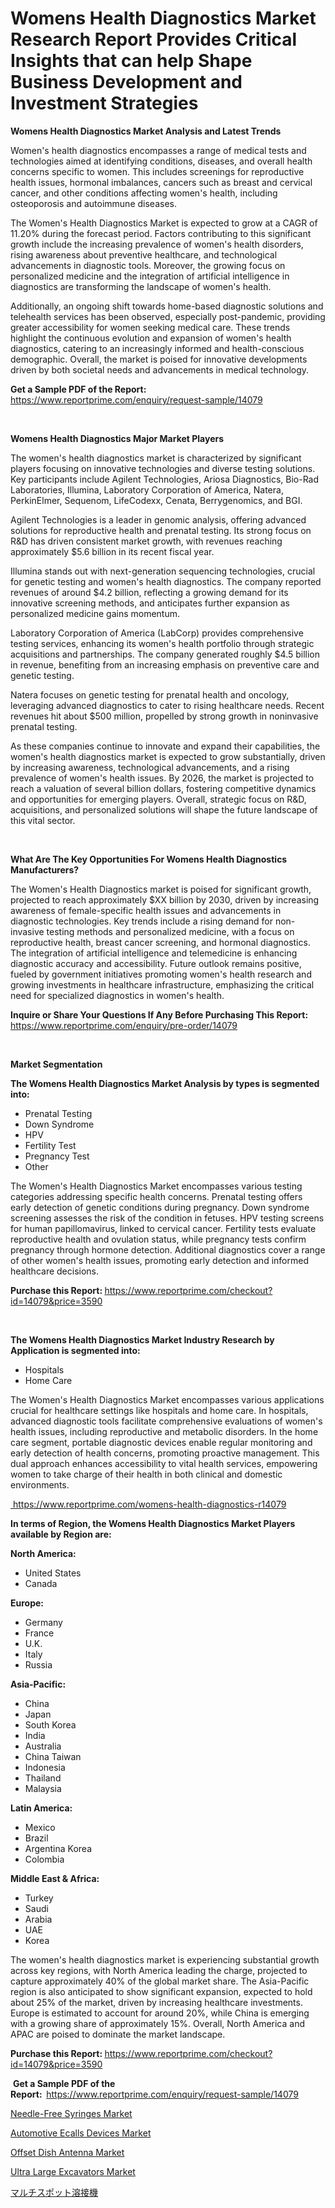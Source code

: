 <p><h1>Womens Health Diagnostics Market Research Report Provides Critical Insights that can help Shape Business Development and Investment Strategies</h1></p><p><strong>Womens Health Diagnostics Market Analysis and Latest Trends</strong></p>
<p><p>Women's health diagnostics encompasses a range of medical tests and technologies aimed at identifying conditions, diseases, and overall health concerns specific to women. This includes screenings for reproductive health issues, hormonal imbalances, cancers such as breast and cervical cancer, and other conditions affecting women's health, including osteoporosis and autoimmune diseases. </p><p>The Women's Health Diagnostics Market is expected to grow at a CAGR of 11.20% during the forecast period. Factors contributing to this significant growth include the increasing prevalence of women's health disorders, rising awareness about preventive healthcare, and technological advancements in diagnostic tools. Moreover, the growing focus on personalized medicine and the integration of artificial intelligence in diagnostics are transforming the landscape of women's health. </p><p>Additionally, an ongoing shift towards home-based diagnostic solutions and telehealth services has been observed, especially post-pandemic, providing greater accessibility for women seeking medical care. These trends highlight the continuous evolution and expansion of women's health diagnostics, catering to an increasingly informed and health-conscious demographic. Overall, the market is poised for innovative developments driven by both societal needs and advancements in medical technology.</p></p>
<p><strong>Get a Sample PDF of the Report:&nbsp;</strong> <a href="https://www.reportprime.com/enquiry/request-sample/14079">https://www.reportprime.com/enquiry/request-sample/14079</a></p>
<p>&nbsp;</p>
<p><strong>Womens Health Diagnostics Major Market Players</strong></p>
<p><p>The women's health diagnostics market is characterized by significant players focusing on innovative technologies and diverse testing solutions. Key participants include Agilent Technologies, Ariosa Diagnostics, Bio-Rad Laboratories, Illumina, Laboratory Corporation of America, Natera, PerkinElmer, Sequenom, LifeCodexx, Cenata, Berrygenomics, and BGI. </p><p>Agilent Technologies is a leader in genomic analysis, offering advanced solutions for reproductive health and prenatal testing. Its strong focus on R&D has driven consistent market growth, with revenues reaching approximately $5.6 billion in its recent fiscal year. </p><p>Illumina stands out with next-generation sequencing technologies, crucial for genetic testing and women's health diagnostics. The company reported revenues of around $4.2 billion, reflecting a growing demand for its innovative screening methods, and anticipates further expansion as personalized medicine gains momentum.</p><p>Laboratory Corporation of America (LabCorp) provides comprehensive testing services, enhancing its women's health portfolio through strategic acquisitions and partnerships. The company generated roughly $4.5 billion in revenue, benefiting from an increasing emphasis on preventive care and genetic testing.</p><p>Natera focuses on genetic testing for prenatal health and oncology, leveraging advanced diagnostics to cater to rising healthcare needs. Recent revenues hit about $500 million, propelled by strong growth in noninvasive prenatal testing.</p><p>As these companies continue to innovate and expand their capabilities, the women's health diagnostics market is expected to grow substantially, driven by increasing awareness, technological advancements, and a rising prevalence of women's health issues. By 2026, the market is projected to reach a valuation of several billion dollars, fostering competitive dynamics and opportunities for emerging players. Overall, strategic focus on R&D, acquisitions, and personalized solutions will shape the future landscape of this vital sector.</p></p>
<p>&nbsp;</p>
<p><strong>What Are The Key Opportunities For Womens Health Diagnostics Manufacturers?</strong></p>
<p><p>The Women's Health Diagnostics market is poised for significant growth, projected to reach approximately $XX billion by 2030, driven by increasing awareness of female-specific health issues and advancements in diagnostic technologies. Key trends include a rising demand for non-invasive testing methods and personalized medicine, with a focus on reproductive health, breast cancer screening, and hormonal diagnostics. The integration of artificial intelligence and telemedicine is enhancing diagnostic accuracy and accessibility. Future outlook remains positive, fueled by government initiatives promoting women's health research and growing investments in healthcare infrastructure, emphasizing the critical need for specialized diagnostics in women's health.</p></p>
<p><strong>Inquire or Share Your Questions If Any Before Purchasing This Report:</strong> <a href="https://www.reportprime.com/enquiry/pre-order/14079">https://www.reportprime.com/enquiry/pre-order/14079</a></p>
<p>&nbsp;</p>
<p><strong>Market Segmentation</strong></p>
<p><strong>The Womens Health Diagnostics Market Analysis by types is segmented into:</strong></p>
<p><ul><li>Prenatal Testing</li><li>Down Syndrome</li><li>HPV</li><li>Fertility Test</li><li>Pregnancy Test</li><li>Other</li></ul></p>
<p><p>The Women's Health Diagnostics Market encompasses various testing categories addressing specific health concerns. Prenatal testing offers early detection of genetic conditions during pregnancy. Down syndrome screening assesses the risk of the condition in fetuses. HPV testing screens for human papillomavirus, linked to cervical cancer. Fertility tests evaluate reproductive health and ovulation status, while pregnancy tests confirm pregnancy through hormone detection. Additional diagnostics cover a range of other women's health issues, promoting early detection and informed healthcare decisions.</p></p>
<p><strong>Purchase this Report:&nbsp;</strong><a href="https://www.reportprime.com/checkout?id=14079&price=3590">https://www.reportprime.com/checkout?id=14079&price=3590</a></p>
<p>&nbsp;</p>
<p><strong>The Womens Health Diagnostics Market Industry Research by Application is segmented into:</strong></p>
<p><ul><li>Hospitals</li><li>Home Care</li></ul></p>
<p><p>The Women's Health Diagnostics Market encompasses various applications crucial for healthcare settings like hospitals and home care. In hospitals, advanced diagnostic tools facilitate comprehensive evaluations of women's health issues, including reproductive and metabolic disorders. In the home care segment, portable diagnostic devices enable regular monitoring and early detection of health concerns, promoting proactive management. This dual approach enhances accessibility to vital health services, empowering women to take charge of their health in both clinical and domestic environments.</p></p>
<p><a href="https://www.reportprime.com/womens-health-diagnostics-r14079">&nbsp;https://www.reportprime.com/womens-health-diagnostics-r14079</a></p>
<p><strong>In terms of Region, the Womens Health Diagnostics Market Players available by Region are:</strong></p>
<p>
    <p> <strong> North America: </strong>
        <ul>
            <li>United States</li>
            <li>Canada</li>
        </ul>
        </p> 
    <p> <strong> Europe: </strong>
        <ul>
            <li>Germany</li>
            <li>France</li>
            <li>U.K.</li>
            <li>Italy</li>
            <li>Russia</li>
        </ul>
        </p> 
    <p> <strong> Asia-Pacific: </strong>
        <ul>
            <li>China</li>
            <li>Japan</li>
            <li>South Korea</li>
            <li>India</li>
            <li>Australia</li>
            <li>China Taiwan</li>
            <li>Indonesia</li>
            <li>Thailand</li>
            <li>Malaysia</li>
        </ul>
        </p> 
    <p> <strong> Latin America: </strong>
        <ul>
            <li>Mexico</li>
            <li>Brazil</li>
            <li>Argentina Korea</li>
            <li>Colombia</li>
        </ul>
        </p> 
    <p> <strong> Middle East & Africa: </strong>
        <ul>
            <li>Turkey</li>
            <li>Saudi</li>
            <li>Arabia</li>
            <li>UAE</li>
            <li>Korea</li>
        </ul>
    </p>
    </p>
<p><p>The women's health diagnostics market is experiencing substantial growth across key regions, with North America leading the charge, projected to capture approximately 40% of the global market share. The Asia-Pacific region is also anticipated to show significant expansion, expected to hold about 25% of the market, driven by increasing healthcare investments. Europe is estimated to account for around 20%, while China is emerging with a growing share of approximately 15%. Overall, North America and APAC are poised to dominate the market landscape.</p></p>
<p><strong>Purchase this Report: </strong><a href="https://www.reportprime.com/checkout?id=14079&price=3590">https://www.reportprime.com/checkout?id=14079&price=3590</a></p>
<p>&nbsp;<strong>Get a Sample PDF of the Report:&nbsp;&nbsp;</strong><a href="https://www.reportprime.com/enquiry/request-sample/14079">https://www.reportprime.com/enquiry/request-sample/14079</a></p>
<p><strong></strong></p>
<p><p><a href="https://medium.com/@ruth.murray9056/the-global-needle-free-syringes-market-is-a-dynamic-and-growing-industry-08b0deef03d4">Needle-Free Syringes Market</a></p><p><a href="https://medium.com/@ruth.murray9056/the-market-for-automotive-ecalls-devices-market-is-examined-in-this-report-along-with-the-ba4c1e252390">Automotive Ecalls Devices Market</a></p><p><a href="https://www.linkedin.com/pulse/comprehensive-look-product-type-electronically-controlled-peyce?trackingId=%2F5%2FKMRP3T2Kip8X84vAwBA%3D%3D">Offset Dish Antenna Market</a></p><p><a href="https://issuu.com/reportprime-2/docs/ultra-large-excavators-market-size-_45092d1b80605e">Ultra Large Excavators Market</a></p><p><a href="https://medium.com/@sheilabruen2023/multi-spot-welder-market-%E3%81%AE%E3%82%B0%E3%83%AD%E3%83%BC%E3%83%90%E3%83%AB%E5%B8%82%E5%A0%B4%E6%A6%82%E8%A6%81%E3%81%AF-%E4%B8%96%E7%95%8C%E3%81%8A%E3%82%88%E3%81%B3%E4%B8%BB%E8%A6%81%E5%B8%82%E5%A0%B4%E3%81%AB%E3%81%8A%E3%81%91%E3%82%8B%E6%A5%AD%E7%95%8C%E3%81%AB%E5%BD%B1%E9%9F%BF%E3%82%92%E4%B8%8E%E3%81%88%E3%82%8B%E4%B8%BB%E8%A6%81%E3%81%AA%E3%83%88%E3%83%AC%E3%83%B3%E3%83%89%E3%81%AB%E3%81%A4%E3%81%84%E3%81%A6-%E7%8B%AC%E8%87%AA%E3%81%AE%E8%A6%96%E7%82%B9%E3%82%92%E6%8F%90%E4%BE%9B%E3%81%97%E3%81%BE%E3%81%99-5c738ef9cf92">マルチスポット溶接機</a></p></p>